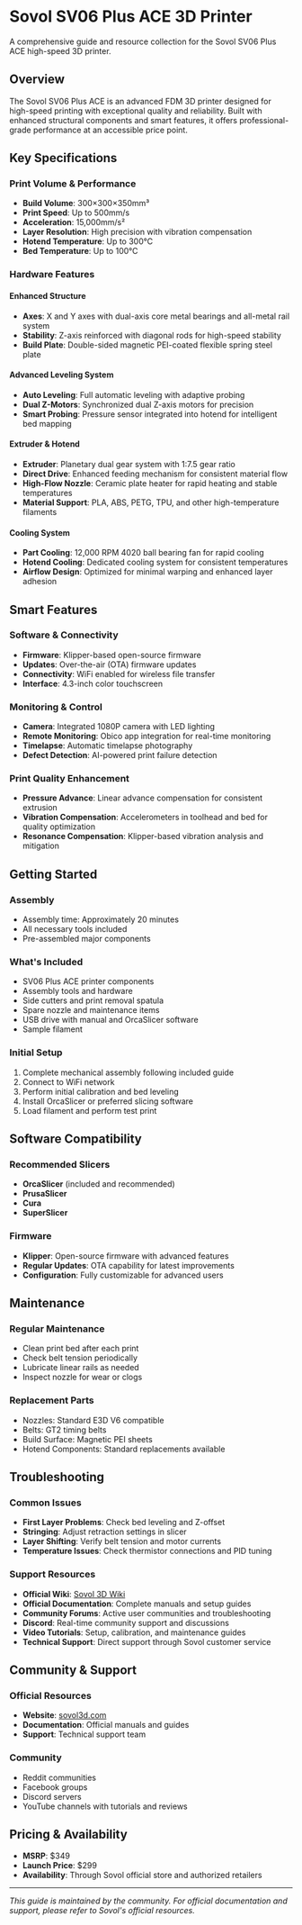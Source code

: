 # Sovol SV06 Plus ACE 3D Printer

A comprehensive guide and resource collection for the Sovol SV06 Plus ACE high-speed 3D printer.

## Overview

The Sovol SV06 Plus ACE is an advanced FDM 3D printer designed for high-speed printing with exceptional quality and reliability. Built with enhanced structural components and smart features, it offers professional-grade performance at an accessible price point.

## Key Specifications

### Print Volume & Performance
- **Build Volume**: 300×300×350mm³
- **Print Speed**: Up to 500mm/s
- **Acceleration**: 15,000mm/s²
- **Layer Resolution**: High precision with vibration compensation
- **Hotend Temperature**: Up to 300°C
- **Bed Temperature**: Up to 100°C

### Hardware Features

#### Enhanced Structure
- **Axes**: X and Y axes with dual-axis core metal bearings and all-metal rail system
- **Stability**: Z-axis reinforced with diagonal rods for high-speed stability
- **Build Plate**: Double-sided magnetic PEI-coated flexible spring steel plate

#### Advanced Leveling System
- **Auto Leveling**: Full automatic leveling with adaptive probing
- **Dual Z-Motors**: Synchronized dual Z-axis motors for precision
- **Smart Probing**: Pressure sensor integrated into hotend for intelligent bed mapping

#### Extruder & Hotend
- **Extruder**: Planetary dual gear system with 1:7.5 gear ratio
- **Direct Drive**: Enhanced feeding mechanism for consistent material flow
- **High-Flow Nozzle**: Ceramic plate heater for rapid heating and stable temperatures
- **Material Support**: PLA, ABS, PETG, TPU, and other high-temperature filaments

#### Cooling System
- **Part Cooling**: 12,000 RPM 4020 ball bearing fan for rapid cooling
- **Hotend Cooling**: Dedicated cooling system for consistent temperatures
- **Airflow Design**: Optimized for minimal warping and enhanced layer adhesion

## Smart Features

### Software & Connectivity
- **Firmware**: Klipper-based open-source firmware
- **Updates**: Over-the-air (OTA) firmware updates
- **Connectivity**: WiFi enabled for wireless file transfer
- **Interface**: 4.3-inch color touchscreen

### Monitoring & Control
- **Camera**: Integrated 1080P camera with LED lighting
- **Remote Monitoring**: Obico app integration for real-time monitoring
- **Timelapse**: Automatic timelapse photography
- **Defect Detection**: AI-powered print failure detection

### Print Quality Enhancement
- **Pressure Advance**: Linear advance compensation for consistent extrusion
- **Vibration Compensation**: Accelerometers in toolhead and bed for quality optimization
- **Resonance Compensation**: Klipper-based vibration analysis and mitigation

## Getting Started

### Assembly
- Assembly time: Approximately 20 minutes
- All necessary tools included
- Pre-assembled major components

### What's Included
- SV06 Plus ACE printer components
- Assembly tools and hardware
- Side cutters and print removal spatula
- Spare nozzle and maintenance items
- USB drive with manual and OrcaSlicer software
- Sample filament

### Initial Setup
1. Complete mechanical assembly following included guide
2. Connect to WiFi network
3. Perform initial calibration and bed leveling
4. Install OrcaSlicer or preferred slicing software
5. Load filament and perform test print

## Software Compatibility

### Recommended Slicers
- **OrcaSlicer** (included and recommended)
- **PrusaSlicer**
- **Cura**
- **SuperSlicer**

### Firmware
- **Klipper**: Open-source firmware with advanced features
- **Regular Updates**: OTA capability for latest improvements
- **Configuration**: Fully customizable for advanced users

## Maintenance

### Regular Maintenance
- Clean print bed after each print
- Check belt tension periodically
- Lubricate linear rails as needed
- Inspect nozzle for wear or clogs

### Replacement Parts
- Nozzles: Standard E3D V6 compatible
- Belts: GT2 timing belts
- Build Surface: Magnetic PEI sheets
- Hotend Components: Standard replacements available

## Troubleshooting

### Common Issues
- **First Layer Problems**: Check bed leveling and Z-offset
- **Stringing**: Adjust retraction settings in slicer
- **Layer Shifting**: Verify belt tension and motor currents
- **Temperature Issues**: Check thermistor connections and PID tuning

### Support Resources
- **Official Wiki**: [Sovol 3D Wiki](https://wiki.sovol3d.com)
- **Official Documentation**: Complete manuals and setup guides
- **Community Forums**: Active user communities and troubleshooting
- **Discord**: Real-time community support and discussions
- **Video Tutorials**: Setup, calibration, and maintenance guides
- **Technical Support**: Direct support through Sovol customer service

## Community & Support

### Official Resources
- **Website**: [sovol3d.com](https://www.sovol3d.com)
- **Documentation**: Official manuals and guides
- **Support**: Technical support team

### Community
- Reddit communities
- Facebook groups
- Discord servers
- YouTube channels with tutorials and reviews

## Pricing & Availability

- **MSRP**: $349
- **Launch Price**: $299
- **Availability**: Through Sovol official store and authorized retailers

---

*This guide is maintained by the community. For official documentation and support, please refer to Sovol's official resources.*